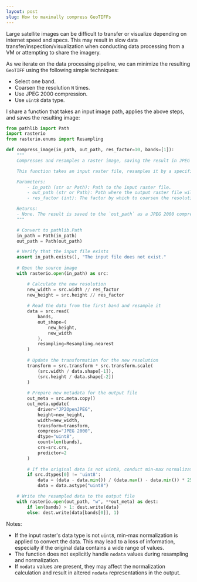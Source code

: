 ```yaml
---
layout: post
slug: How to maximally compress GeoTIFFs
---
```

Large satellite images can be difficult to transfer or visualize depending on internet speed and specs. This may result in slow data transfer/inspection/visualization when conducting data processing from a VM or attempting to share the imagery.

As we iterate on the data processing pipeline, we can minimize the resulting `GeoTIFF` using the following simple techniques:
- Select one band.
- Coarsen the resolution `N` times.
- Use JPEG 2000 compression.
- Use `uint8` data type.

I share a function that takes an input image path, applies the above steps, and saves the resulting image:

```python
from pathlib import Path
import rasterio
from rasterio.enums import Resampling

def compress_image(in_path, out_path, res_factor=10, bands=[1]):
    """
    Compresses and resamples a raster image, saving the result in JPEG 2000 format.

    This function takes an input raster file, resamples it by a specified factor, and compresses it using JPEG 2000. It is designed to work on the first band of the input raster. If the original data is not uint8, the function performs min-max normalization and converts it to uint8 before saving.

    Parameters:
	    - in_path (str or Path): Path to the input raster file.
	    - out_path (str or Path): Path where the output raster file will be saved.
	    - res_factor (int): The factor by which to coarsen the resolution of the image. For example, a `res_factor` of 5 will reduce both the width and height of the image by a factor of 5. Default is 5.

    Returns:
    - None. The result is saved to the `out_path` as a JPEG 2000 compressed image.
    """

    # Convert to pathlib.Path
    in_path = Path(in_path)
    out_path = Path(out_path)

    # Verify that the input file exists
    assert in_path.exists(), "The input file does not exist."
    
    # Open the source image
    with rasterio.open(in_path) as src:

        # Calculate the new resolution
        new_width = src.width // res_factor
        new_height = src.height // res_factor
        
        # Read the data from the first band and resample it
        data = src.read(
            bands,
            out_shape=(
                new_height,
                new_width
            ),
            resampling=Resampling.nearest
        )
        
        # Update the transformation for the new resolution
        transform = src.transform * src.transform.scale(
            (src.width / data.shape[-1]),
            (src.height / data.shape[-2])
        )
        
        # Prepare new metadata for the output file
        out_meta = src.meta.copy()
        out_meta.update(
            driver="JP2OpenJPEG",
            height=new_height,
            width=new_width,
            transform=transform,
            compress="JPEG 2000",
            dtype="uint8",
            count=len(bands),
            crs=src.crs,
            predictor=2
        )
        
        # If the original data is not uint8, conduct min-max normalization and convert to uint8
        if src.dtypes[0] != 'uint8':
            data = (data - data.min()) / (data.max() - data.min()) * 255
            data = data.astype("uint8")

    # Write the resampled data to the output file
    with rasterio.open(out_path, "w", **out_meta) as dest:
        if len(bands) > 1: dest.write(data)
        else: dest.write(data[bands[0]], 1)
```

Notes:
- If the input raster's data type is not `uint8`, min-max normalization is applied to convert the data. This may lead to a loss of information, especially if the original data contains a wide range of values.
- The function does not explicitly handle `nodata` values during resampling and normalization. 
- If `nodata` values are present, they may affect the normalization calculation and result in altered `nodata` representations in the output.
